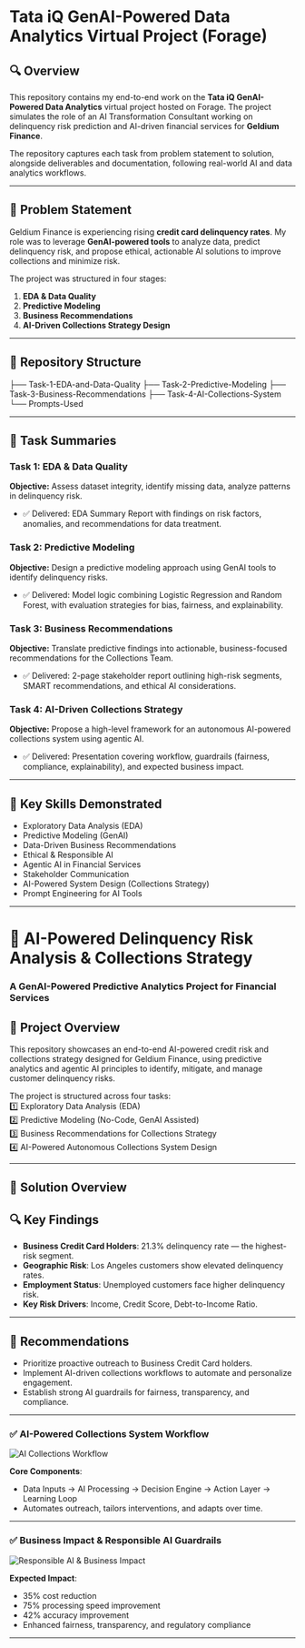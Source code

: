 # Tata iQ GenAI-Powered Data Analytics Virtual Project (Forage)

## 🔍 Overview
This repository contains my end-to-end work on the **Tata iQ GenAI-Powered Data Analytics** virtual project hosted on Forage. The project simulates the role of an AI Transformation Consultant working on delinquency risk prediction and AI-driven financial services for **Geldium Finance**.

The repository captures each task from problem statement to solution, alongside deliverables and documentation, following real-world AI and data analytics workflows.

---

## 📝 Problem Statement
Geldium Finance is experiencing rising **credit card delinquency rates**. My role was to leverage **GenAI-powered tools** to analyze data, predict delinquency risk, and propose ethical, actionable AI solutions to improve collections and minimize risk.

The project was structured in four stages:
1. **EDA & Data Quality**
2. **Predictive Modeling**
3. **Business Recommendations**
4. **AI-Driven Collections Strategy Design**

---

## 📂 Repository Structure
├── Task-1-EDA-and-Data-Quality
├── Task-2-Predictive-Modeling
├── Task-3-Business-Recommendations
├── Task-4-AI-Collections-System
└── Prompts-Used

---


## 📌 Task Summaries

### **Task 1: EDA & Data Quality**
**Objective:** Assess dataset integrity, identify missing data, analyze patterns in delinquency risk.
- ✅ Delivered: EDA Summary Report with findings on risk factors, anomalies, and recommendations for data treatment.

### **Task 2: Predictive Modeling**
**Objective:** Design a predictive modeling approach using GenAI tools to identify delinquency risks.
- ✅ Delivered: Model logic combining Logistic Regression and Random Forest, with evaluation strategies for bias, fairness, and explainability.

### **Task 3: Business Recommendations**
**Objective:** Translate predictive findings into actionable, business-focused recommendations for the Collections Team.
- ✅ Delivered: 2-page stakeholder report outlining high-risk segments, SMART recommendations, and ethical AI considerations.

### **Task 4: AI-Driven Collections Strategy**
**Objective:** Propose a high-level framework for an autonomous AI-powered collections system using agentic AI.
- ✅ Delivered: Presentation covering workflow, guardrails (fairness, compliance, explainability), and expected business impact.

---

## 🔑 Key Skills Demonstrated
- Exploratory Data Analysis (EDA)
- Predictive Modeling (GenAI)
- Data-Driven Business Recommendations
- Ethical & Responsible AI
- Agentic AI in Financial Services
- Stakeholder Communication
- AI-Powered System Design (Collections Strategy)
- Prompt Engineering for AI Tools 

---
# 🏦 AI-Powered Delinquency Risk Analysis & Collections Strategy  
### A GenAI-Powered Predictive Analytics Project for Financial Services  

## 📌 Project Overview  
This repository showcases an end-to-end AI-powered credit risk and collections strategy designed for Geldium Finance, using predictive analytics and agentic AI principles to identify, mitigate, and manage customer delinquency risks.  

The project is structured across four tasks:  
1️⃣ Exploratory Data Analysis (EDA)  
2️⃣ Predictive Modeling (No-Code, GenAI Assisted)  
3️⃣ Business Recommendations for Collections Strategy  
4️⃣ AI-Powered Autonomous Collections System Design  



---

## 🔄 Solution Overview  

## 🔍 Key Findings  
- **Business Credit Card Holders**: 21.3% delinquency rate — the highest-risk segment.  
- **Geographic Risk**: Los Angeles customers show elevated delinquency rates.  
- **Employment Status**: Unemployed customers face higher delinquency risk.  
- **Key Risk Drivers**: Income, Credit Score, Debt-to-Income Ratio.

---

## 🎯 Recommendations  
- Prioritize proactive outreach to Business Credit Card holders.  
- Implement AI-driven collections workflows to automate and personalize engagement.  
- Establish strong AI guardrails for fairness, transparency, and compliance.  

---

### ✅ AI-Powered Collections System Workflow  
![AI Collections Workflow](files/3da83232-02a5-451e-b771-ba45022a2770.png)

**Core Components**:
- Data Inputs → AI Processing → Decision Engine → Action Layer → Learning Loop  
- Automates outreach, tailors interventions, and adapts over time.

---

### ✅ Business Impact & Responsible AI Guardrails  
![Responsible AI & Business Impact](files/0c6c6352-f935-45ba-9ef0-6fc28fcf0496.png)

**Expected Impact**:
- 35% cost reduction  
- 75% processing speed improvement  
- 42% accuracy improvement  
- Enhanced fairness, transparency, and regulatory compliance  

---

